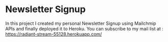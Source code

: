 # Newsletter Signup
In this project I created my personal Newsletter Signup using Mailchmip APIs and finally deployed it to Heroku.
You can subscribe to my mail list at : https://radiant-stream-55128.herokuapp.com/
